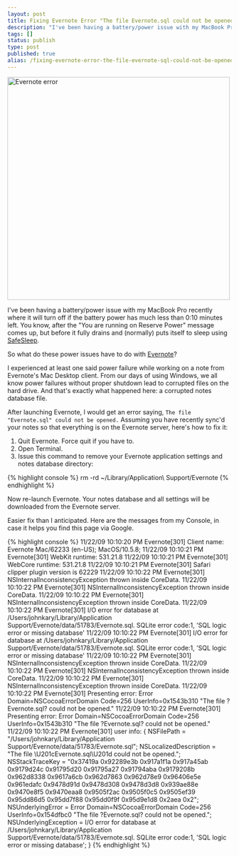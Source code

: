 ```yaml
---
layout: post
title: Fixing Evernote Error "The file Evernote.sql could not be opened."
description: "I've been having a battery/power issue with my MacBook Pro recently where it will turn off if the battery power has much less than 0:10 minutes left. You know, after the \"You are running on Reserve Power\" message comes up, but before it fully drains and (normally) puts itself to sleep using SafeSleep. So what do these power issues have to do with Evernote? A lot if your notes database becomes corrupted."
tags: []
status: publish
type: post
published: true
alias: /fixing-evernote-error-the-file-evernote-sql-could-not-be-opened
---
```

<img src="http://img.skitch.com/20091123-bcbwjxbayx95nhk8fpgk8epwe5.png" alt="Evernote error" width="500" />

I've been having a battery/power issue with my MacBook Pro recently where it will turn off if the battery power has much less than 0:10 minutes left. You know, after the "You are running on Reserve Power" message comes up, but before it fully drains and (normally) puts itself to sleep using [SafeSleep][].

So what do these power issues have to do with [Evernote][]?

I experienced at least one said power failure while working on a note from Evernote's Mac Desktop client. From our days of using Windows, we all know power failures without proper shutdown lead to corrupted files on the hard drive. And that's exactly what happened here: a corrupted notes database file.

After launching Evernote, I would get an error saying, `The file "Evernote.sql" could not be opened.` Assuming you have recently sync'd your notes so that everything is on the Evernote server, here's how to fix it:

1.  Quit Evernote. Force quit if you have to.
2.  Open Terminal.
3.  Issue this command to remove your Evernote application settings and notes database directory:

{% highlight console %}
rm -rd ~/Library/Application\ Support/Evernote
{% endhighlight %}

Now re-launch Evernote. Your notes database and all settings will be downloaded from the Evernote server.

Easier fix than I anticipated. Here are the messages from my Console, in case it helps you find this page via Google.

{% highlight console %}
11/22/09 10:10:20 PM Evernote[301] Client name: Evernote Mac/62233 (en-US); MacOS/10.5.8;
11/22/09 10:10:21 PM Evernote[301] WebKit runtime: 531.21.8
11/22/09 10:10:21 PM Evernote[301] WebCore runtime: 531.21.8
11/22/09 10:10:21 PM Evernote[301] Safari clipper plugin version is 62229
11/22/09 10:10:22 PM Evernote[301] NSInternalInconsistencyException thrown inside CoreData.
11/22/09 10:10:22 PM Evernote[301] NSInternalInconsistencyException thrown inside CoreData.
11/22/09 10:10:22 PM Evernote[301] NSInternalInconsistencyException thrown inside CoreData.
11/22/09 10:10:22 PM Evernote[301] I/O error for database at /Users/johnkary/Library/Application Support/Evernote/data/51783/Evernote.sql.  SQLite error code:1, 'SQL logic error or missing database'
11/22/09 10:10:22 PM Evernote[301] I/O error for database at /Users/johnkary/Library/Application Support/Evernote/data/51783/Evernote.sql.  SQLite error code:1, 'SQL logic error or missing database'
11/22/09 10:10:22 PM Evernote[301] NSInternalInconsistencyException thrown inside CoreData.
11/22/09 10:10:22 PM Evernote[301] NSInternalInconsistencyException thrown inside CoreData.
11/22/09 10:10:22 PM Evernote[301] NSInternalInconsistencyException thrown inside CoreData.
11/22/09 10:10:22 PM Evernote[301] Presenting error: Error Domain=NSCocoaErrorDomain Code=256 UserInfo=0x1543b310 "The file ?Evernote.sql? could not be opened."
11/22/09 10:10:22 PM Evernote[301] Presenting error: Error Domain=NSCocoaErrorDomain Code=256 UserInfo=0x1543b310 "The file ?Evernote.sql? could not be opened."
11/22/09 10:10:22 PM Evernote[301]   user info: {
NSFilePath = "/Users/johnkary/Library/Application Support/Evernote/data/51783/Evernote.sql";
NSLocalizedDescription = "The file \U201cEvernote.sql\U201d could not be opened.";
NSStackTraceKey = "0x37419a  0x92289e3b  0x917a1f1a  0x917a45ab  0x9179d24c  0x91795d20  0x91795a27  0x91794aba  0x9179208b  0x962d8338  0x9617a6cb  0x962d7863  0x962d78e9  0x96406e5e  0x961edafc  0x9478d91d  0x9478d308  0x9478d3d8  0x939ae88e  0x9470e8f5  0x9470eaa8  0x9505f2ac  0x9505f0c5  0x9505ef39  0x95dd86d5  0x95dd7f88  0x95dd0f9f  0x95d9e1d8  0x2aea  0x2";
NSUnderlyingError = Error Domain=NSCocoaErrorDomain Code=256 UserInfo=0x154dfbc0 "The file ?Evernote.sql? could not be opened.";
NSUnderlyingException = I/O error for database at /Users/johnkary/Library/Application Support/Evernote/data/51783/Evernote.sql.  SQLite error code:1, 'SQL logic error or missing database';
}
{% endhighlight %}

  [SafeSleep]: http://support.apple.com/kb/HT1757?viewlocale=en_US
  [Evernote]: http://www.evernote.com/